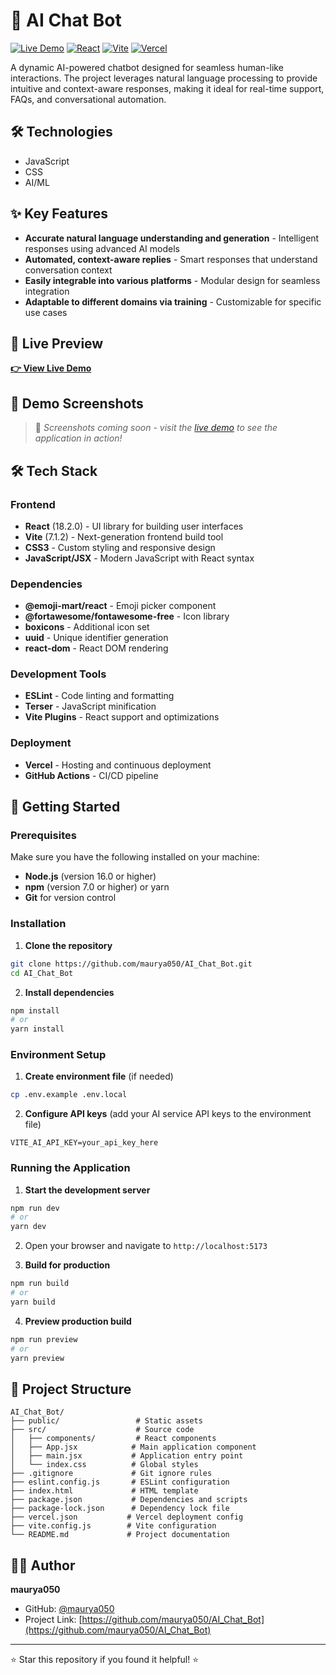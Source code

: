 # 🤖 AI Chat Bot

[![Live Demo](https://img.shields.io/badge/demo-live-green)](https://ai-chat-bot-seven-woad.vercel.app/)
[![React](https://img.shields.io/badge/React-18.2.0-blue)](https://reactjs.org/)
[![Vite](https://img.shields.io/badge/Vite-7.1.2-646CFF)](https://vitejs.dev/)
[![Vercel](https://img.shields.io/badge/Deployed%20on-Vercel-000000)](https://vercel.com/)

A dynamic AI-powered chatbot designed for seamless human-like interactions. The project leverages natural language processing to provide intuitive and context-aware responses, making it ideal for real-time support, FAQs, and conversational automation.

## 🛠 Technologies
- JavaScript
- CSS
- AI/ML

## ✨ Key Features
- **Accurate natural language understanding and generation** - Intelligent responses using advanced AI models
- **Automated, context-aware replies** - Smart responses that understand conversation context
- **Easily integrable into various platforms** - Modular design for seamless integration
- **Adaptable to different domains via training** - Customizable for specific use cases

## 🚀 Live Preview
**[👉 View Live Demo](https://ai-chat-bot-seven-woad.vercel.app/)**

## 📸 Demo Screenshots
> 🚧 *Screenshots coming soon - visit the [live demo](https://ai-chat-bot-seven-woad.vercel.app/) to see the application in action!*

## 🛠 Tech Stack

### Frontend
- **React** (18.2.0) - UI library for building user interfaces
- **Vite** (7.1.2) - Next-generation frontend build tool
- **CSS3** - Custom styling and responsive design
- **JavaScript/JSX** - Modern JavaScript with React syntax

### Dependencies
- **@emoji-mart/react** - Emoji picker component
- **@fortawesome/fontawesome-free** - Icon library
- **boxicons** - Additional icon set
- **uuid** - Unique identifier generation
- **react-dom** - React DOM rendering

### Development Tools
- **ESLint** - Code linting and formatting
- **Terser** - JavaScript minification
- **Vite Plugins** - React support and optimizations

### Deployment
- **Vercel** - Hosting and continuous deployment
- **GitHub Actions** - CI/CD pipeline

## 🚀 Getting Started

### Prerequisites
Make sure you have the following installed on your machine:
- **Node.js** (version 16.0 or higher)
- **npm** (version 7.0 or higher) or yarn
- **Git** for version control

### Installation

1. **Clone the repository**
```bash
git clone https://github.com/maurya050/AI_Chat_Bot.git
cd AI_Chat_Bot
```

2. **Install dependencies**
```bash
npm install
# or
yarn install
```

### Environment Setup

1. **Create environment file** (if needed)
```bash
cp .env.example .env.local
```

2. **Configure API keys** (add your AI service API keys to the environment file)
```env
VITE_AI_API_KEY=your_api_key_here
```

### Running the Application

1. **Start the development server**
```bash
npm run dev
# or
yarn dev
```

2. Open your browser and navigate to `http://localhost:5173`

3. **Build for production**
```bash
npm run build
# or
yarn build
```

4. **Preview production build**
```bash
npm run preview
# or
yarn preview
```

## 📁 Project Structure

```
AI_Chat_Bot/
├── public/                 # Static assets
├── src/                    # Source code
│   ├── components/         # React components
│   ├── App.jsx            # Main application component
│   ├── main.jsx           # Application entry point
│   └── index.css          # Global styles
├── .gitignore             # Git ignore rules
├── eslint.config.js       # ESLint configuration
├── index.html             # HTML template
├── package.json           # Dependencies and scripts
├── package-lock.json      # Dependency lock file
├── vercel.json           # Vercel deployment config
├── vite.config.js        # Vite configuration
└── README.md             # Project documentation
```

## 👨‍💻 Author

**maurya050**
- GitHub: [@maurya050](https://github.com/maurya050)
- Project Link: [https://github.com/maurya050/AI_Chat_Bot](https://github.com/maurya050/AI_Chat_Bot)

---

⭐ Star this repository if you found it helpful! ⭐
